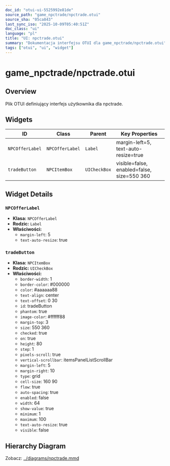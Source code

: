 ```yaml
---
doc_id: "otui-ui-5525992e81de"
source_path: "game_npctrade/npctrade.otui"
source_sha: "05ca843"
last_sync_iso: "2025-10-09T05:40:51Z"
doc_class: "ui"
language: "pl"
title: "UI: npctrade.otui"
summary: "Dokumentacja interfejsu OTUI dla game_npctrade/npctrade.otui"
tags: ["otui", "ui", "widget"]
---
```


# game_npctrade/npctrade.otui

## Overview

Plik OTUI definiujący interfejs użytkownika dla npctrade.

## Widgets

| ID | Class | Parent | Key Properties |
|----|-------|--------|----------------|
| `NPCOfferLabel` | `NPCOfferLabel` | `Label` | margin-left=5, text-auto-resize=true |
| `tradeButton` | `NPCItemBox` | `UICheckBox` | visible=false, enabled=false, size=550 360 |

## Widget Details

### `NPCOfferLabel`

- **Klasa:** `NPCOfferLabel`
- **Rodzic:** `Label`
- **Właściwości:**
  - `margin-left`: 5
  - `text-auto-resize`: true

### `tradeButton`

- **Klasa:** `NPCItemBox`
- **Rodzic:** `UICheckBox`
- **Właściwości:**
  - `border-width`: 1
  - `border-color`: #000000
  - `color`: #aaaaaa88
  - `text-align`: center
  - `text-offset`: 0 30
  - `id`: tradeButton
  - `phantom`: true
  - `image-color`: #ffffff88
  - `margin-top`: 3
  - `size`: 550 360
  - `checked`: true
  - `on`: true
  - `height`: 80
  - `step`: 1
  - `pixels-scroll`: true
  - `vertical-scrollbar`: itemsPanelListScrollBar
  - `margin-left`: 5
  - `margin-right`: 10
  - `type`: grid
  - `cell-size`: 160 90
  - `flow`: true
  - `auto-spacing`: true
  - `enabled`: false
  - `width`: 64
  - `show-value`: true
  - `minimum`: 1
  - `maximum`: 100
  - `text-auto-resize`: true
  - `visible`: false

## Hierarchy Diagram

Zobacz: [../diagrams/npctrade.mmd](../diagrams/npctrade.mmd)
